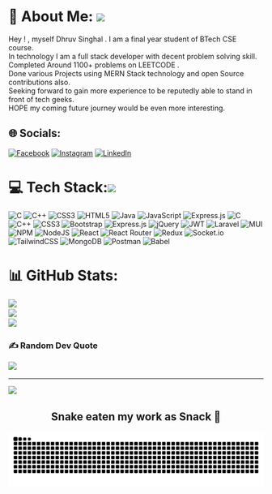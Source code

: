 # 💫 About Me: <img src="https://emoji.slack-edge.com/T0172CCPGUW/party-blob/d7253707fa13e9ee.gif" width="30"/>
Hey ! , myself Dhruv Singhal . I am a final year student of BTech CSE course.<br>In technology I am a full stack developer with decent problem solving skill.<br>Completed Around 1100+ problems on LEETCODE .<br>Done various Projects using MERN Stack technology and open Source contributions also.<br>Seeking forward to gain more experience to be reputedly able to stand in front of tech geeks.<br>HOPE my coming future journey would be even more interesting.


## 🌐 Socials:
[![Facebook](https://img.shields.io/badge/Facebook-%231877F2.svg?logo=Facebook&logoColor=white)](https://facebook.com/dhruv.singhal.1257) [![Instagram](https://img.shields.io/badge/Instagram-%23E4405F.svg?logo=Instagram&logoColor=white)](https://instagram.com/dhruv.singhal.saab) [![LinkedIn](https://img.shields.io/badge/LinkedIn-%230077B5.svg?logo=linkedin&logoColor=white)](https://linkedin.com/in/singhal97) 

# 💻 Tech Stack:<img src="https://media.giphy.com/media/o7mLSkGYCu9Pi/giphy.gif" width="30"/>
![C](https://img.shields.io/badge/c-%2300599C.svg?style=for-the-badge&logo=c&logoColor=white) ![C++](https://img.shields.io/badge/c++-%2300599C.svg?style=for-the-badge&logo=c%2B%2B&logoColor=white) ![CSS3](https://img.shields.io/badge/css3-%231572B6.svg?style=for-the-badge&logo=css3&logoColor=white) ![HTML5](https://img.shields.io/badge/html5-%23E34F26.svg?style=for-the-badge&logo=html5&logoColor=white) ![Java](https://img.shields.io/badge/java-%23ED8B00.svg?style=for-the-badge&logo=java&logoColor=white) ![JavaScript](https://img.shields.io/badge/javascript-%23323330.svg?style=for-the-badge&logo=javascript&logoColor=%23F7DF1E) ![Express.js](https://img.shields.io/badge/express.js-%23404d59.svg?style=for-the-badge&logo=express&logoColor=%2361DAFB) ![C](https://img.shields.io/badge/c-%2300599C.svg?style=for-the-badge&logo=c&logoColor=white) ![C++](https://img.shields.io/badge/c++-%2300599C.svg?style=for-the-badge&logo=c%2B%2B&logoColor=white) ![CSS3](https://img.shields.io/badge/css3-%231572B6.svg?style=for-the-badge&logo=css3&logoColor=white) ![Bootstrap](https://img.shields.io/badge/bootstrap-%23563D7C.svg?style=for-the-badge&logo=bootstrap&logoColor=white) ![Express.js](https://img.shields.io/badge/express.js-%23404d59.svg?style=for-the-badge&logo=express&logoColor=%2361DAFB) ![jQuery](https://img.shields.io/badge/jquery-%230769AD.svg?style=for-the-badge&logo=jquery&logoColor=white) ![JWT](https://img.shields.io/badge/JWT-black?style=for-the-badge&logo=JSON%20web%20tokens) ![Laravel](https://img.shields.io/badge/laravel-%23FF2D20.svg?style=for-the-badge&logo=laravel&logoColor=white) ![MUI](https://img.shields.io/badge/MUI-%230081CB.svg?style=for-the-badge&logo=material-ui&logoColor=white) ![NPM](https://img.shields.io/badge/NPM-%23000000.svg?style=for-the-badge&logo=npm&logoColor=white) ![NodeJS](https://img.shields.io/badge/node.js-6DA55F?style=for-the-badge&logo=node.js&logoColor=white) ![React](https://img.shields.io/badge/react-%2320232a.svg?style=for-the-badge&logo=react&logoColor=%2361DAFB) ![React Router](https://img.shields.io/badge/React_Router-CA4245?style=for-the-badge&logo=react-router&logoColor=white) ![Redux](https://img.shields.io/badge/redux-%23593d88.svg?style=for-the-badge&logo=redux&logoColor=white) ![Socket.io](https://img.shields.io/badge/Socket.io-black?style=for-the-badge&logo=socket.io&badgeColor=010101) ![TailwindCSS](https://img.shields.io/badge/tailwindcss-%2338B2AC.svg?style=for-the-badge&logo=tailwind-css&logoColor=white) ![MongoDB](https://img.shields.io/badge/MongoDB-%234ea94b.svg?style=for-the-badge&logo=mongodb&logoColor=white) ![Postman](https://img.shields.io/badge/Postman-FF6C37?style=for-the-badge&logo=postman&logoColor=white) ![Babel](https://img.shields.io/badge/Babel-F9DC3e?style=for-the-badge&logo=babel&logoColor=black)
# 📊 GitHub Stats:
![](https://github-readme-stats.vercel.app/api?username=singhal97dhruv&theme=blue-green&hide_border=false&include_all_commits=false&count_private=false)<br/>
![](https://github-readme-streak-stats.herokuapp.com/?user=singhal97dhruv&theme=blue-green&hide_border=false)<br/>
![](https://github-readme-stats.vercel.app/api/top-langs/?username=singhal97dhruv&theme=blue-green&hide_border=false&include_all_commits=false&count_private=false&layout=compact)

### ✍️ Random Dev Quote
![](https://quotes-github-readme.vercel.app/api?type=horizontal&theme=tokyonight)

---
[![](https://visitcount.itsvg.in/api?id=singhal97dhruv&icon=2&color=11)](https://visitcount.itsvg.in)

<!-- Proudly created with GPRM ( https://gprm.itsvg.in ) -->
<h2 align="center">Snake eaten my work as Snack 🐍</h2>
<img src="https://github.com/Singhal97dhruv/Singhal97dhruv/blob/output/github-contribution-grid-snake.svg" /></p>
<!-- ![snake gif](https://github.com/Singhal97dhruv/Singhal97dhruv/blob/output/github-contribution-grid-snake.gif) -->
